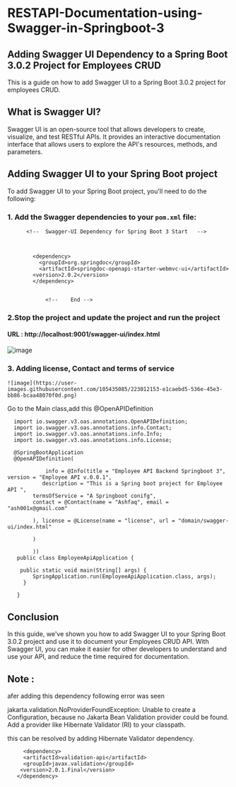 # RESTAPI-Documentation-using-Swagger-in-Springboot-3

## Adding Swagger UI Dependency to a Spring Boot 3.0.2 Project for Employees CRUD

This is a guide on how to add Swagger UI to a Spring Boot 3.0.2 project for employees CRUD.

## What is Swagger UI?
Swagger UI is an open-source tool that allows developers to create, visualize, and test RESTful APIs. It provides an interactive documentation interface that allows users to explore the API's resources, methods, and parameters.

## Adding Swagger UI to your Spring Boot project
To add Swagger UI to your Spring Boot project, you'll need to do the following:

### 1. Add the Swagger dependencies to your `pom.xml` file:

          <!--	Swagger-UI Dependency for Spring Boot 3 Start	-->
		
		
		
		    <dependency>
			  <groupId>org.springdoc</groupId>
			  <artifactId>springdoc-openapi-starter-webmvc-ui</artifactId>
		   	<version>2.0.2</version>
	    	</dependency>
		
		
                <!--	End	-->


 ### 2.Stop the project and update the project and run the project 
   ####  URL : http://localhost:9001/swagger-ui/index.html
 
  ![image](https://user-images.githubusercontent.com/105435085/223010808-3398eaad-a6cd-4206-9b3d-05879bdf141b.png)

### 3. Adding license, Contact and terms of service
    
    ![image](https://user-images.githubusercontent.com/105435085/223012153-e1caebd5-536e-45e3-bb86-bcaa48070f0d.png)
    
    
  Go to the Main class,add this @OpenAPIDefinition
    


      import io.swagger.v3.oas.annotations.OpenAPIDefinition;
      import io.swagger.v3.oas.annotations.info.Contact;
      import io.swagger.v3.oas.annotations.info.Info;
      import io.swagger.v3.oas.annotations.info.License;

      @SpringBootApplication
      @OpenAPIDefinition(

	        	info = @Info(title = "Employee API Backend Springboot 3", version = "Employee API v.0.0.1", 
		       description = "This is a Spring boot project for Employee API ", 
	       	termsOfService = "A Springboot conifg", 
	      	contact = @Contact(name = "Ashfaq", email = "ash001x@gmail.com"

	    	), license = @License(name = "license", url = "domain/swagger-ui/index.html"

	    	)

	    	))
       public class EmployeeApiApplication {

      	public static void main(String[] args) {
	    	SpringApplication.run(EmployeeApiApplication.class, args);
	     }

       }


## Conclusion
In this guide, we've shown you how to add Swagger UI to your Spring Boot 3.0.2 project and use it to document your Employees CRUD API. With Swagger UI, you can make it easier for other developers to understand and use your API, and reduce the time required for documentation.

## Note :

afer adding this dependency following  error was seen

jakarta.validation.NoProviderFoundException: Unable to create a Configuration, because no Jakarta Bean Validation provider could be found. Add a provider like Hibernate Validator (RI) to your classpath.

this can be resolved by adding Hibernate Validator dependency.

         <dependency>
         <artifactId>validation-api</artifactId>
         <groupId>javax.validation</groupId>
        <version>2.0.1.Final</version>
       </dependency>





